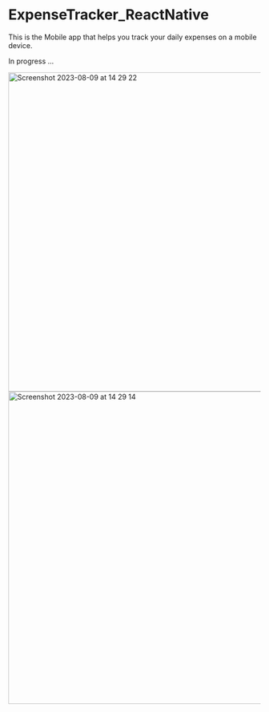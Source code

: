 # ExpenseTracker_ReactNative

<p>This is the Mobile app that helps you track your daily expenses on a mobile device.</p>
<p> In progress ...</p>

<img width="636" alt="Screenshot 2023-08-09 at 14 29 22" src="https://github.com/MarkoKustudija/ExpenseTracker_ReactNative/assets/81296935/4f27bbf3-698e-48cd-90fc-99b93e2b978e">

<img width="623" alt="Screenshot 2023-08-09 at 14 29 14" src="https://github.com/MarkoKustudija/ExpenseTracker_ReactNative/assets/81296935/009f81b0-bf1d-4d02-905b-039c072e7a2f">

